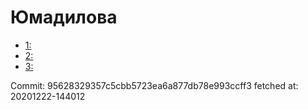 # Юмадилова
- [1: ](1.md)
- [2: ](2.md)
- [3: ](3.md)

Commit: 95628329357c5cbb5723ea6a877db78e993ccff3
 fetched at: 20201222-144012
